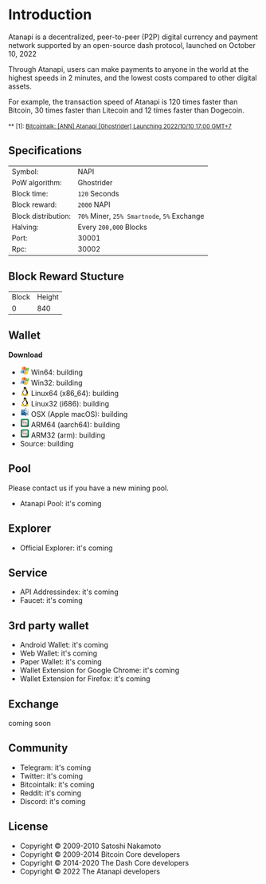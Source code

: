 Introduction
============
Atanapi is a decentralized, peer-to-peer (P2P) digital currency and payment network supported by an open-source dash protocol, launched on October 10, 2022

Through Atanapi, users can make payments to anyone in the world at the highest speeds in 2 minutes, and the lowest costs compared to other digital assets.

For example, the transaction speed of Atanapi is 120 times faster than Bitcoin, 30 times faster than Litecoin and 12 times faster than Dogecoin.

<small>** <a name="bitcointalk">[1]</a>: [Bitcointalk: [ANN] Atanapi [Ghostrider] Launching 2022/10/10 17:00 GMT+7](#)
</small>

Specifications
--------------
| | |
------------|------------
Symbol: | NAPI
PoW algorithm: | Ghostrider
Block time: | `120` Seconds
Block reward: | `2000` NAPI
Block distribution: | `70%` Miner, `25% Smartnode`, `5%` Exchange
Halving: | Every `200,000` Blocks
Port: | 30001
Rpc: | 30002

Block Reward Stucture
--------------
| | |
------------|------------
Block | Height | Rewards
0 | 840 | 84

Wallet
------
**Download**
- <img src="images/icon_win.png" width="18"> Win64: building
- <img src="images/icon_win.png" width="18"> Win32: building
- <img src="images/icon_linux.png" width="18"> Linux64 (x86_64): building
- <img src="images/icon_linux.png" width="18"> Linux32 (i686): building
- <img src="images/icon_osx.png" width="18"> OSX (Apple macOS): building
- <img src="images/icon_arm.png" width="18"> ARM64 (aarch64): building
- <img src="images/icon_arm.png" width="18"> ARM32 (arm): building
- Source: building

Pool
----
Please contact us if you have a new mining pool.
- Atanapi Pool: it's coming

Explorer
--------
- Official Explorer: it's coming

Service
-------
- API Addressindex: it's coming
- Faucet: it's coming

3rd party wallet
----------------
- Android Wallet: it's coming
- Web Wallet: it's coming
- Paper Wallet: it's coming
- Wallet Extension for Google Chrome: it's coming
- Wallet Extension for Firefox: it's coming

Exchange
--------
coming soon

Community
---------
- Telegram: it's coming
- Twitter: it's coming
- Bitcointalk: it's coming
- Reddit: it's coming
- Discord: it's coming

License
-------
- Copyright © 2009-2010 Satoshi Nakamoto
- Copyright © 2009-2014 Bitcoin Core developers
- Copyright © 2014-2020 The Dash Core developers
- Copyright © 2022 The Atanapi developers
